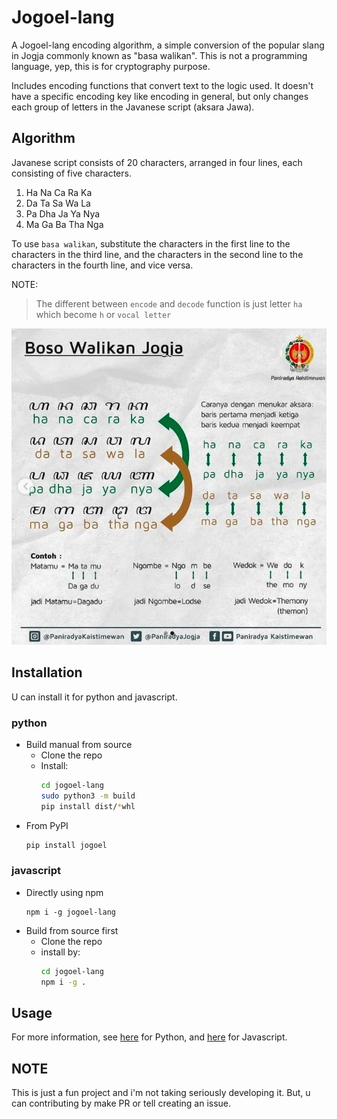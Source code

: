 # Jogoel-lang

A Jogoel-lang encoding algorithm, a simple conversion of the popular slang in Jogja commonly known as "basa walikan". This is not
a programming language, yep, this is for cryptography purpose.

Includes encoding functions that convert text to the logic used. It doesn't have
a specific encoding key like encoding in general, but only changes each group of
letters in the Javanese script (aksara Jawa).

## Algorithm

Javanese script consists of 20 characters, arranged in four lines, each consisting of five characters.

1. Ha Na Ca Ra Ka
2. Da Ta Sa Wa La
3. Pa Dha Ja Ya Nya
4. Ma Ga Ba Tha Nga

To use `basa walikan`, substitute the characters in the first line to the characters
in the third line, and the characters in the second line to the characters in
the fourth line, and vice versa.

NOTE:
> The different between `encode` and `decode` function is just letter `ha` which
become `h` or `vocal letter`

![basa walikan formula](/formula.jpg)

## Installation

U can install it for python and javascript.

### python

- Build manual from source
  - Clone the repo
  - Install:
	```bash
	cd jogoel-lang
	sudo python3 -m build
	pip install dist/*whl
	```
- From PyPI
	```bash
	pip install jogoel
	```

### javascript

- Directly using npm
	```
	npm i -g jogoel-lang
	```
- Build from source first
	- Clone the repo
	- install by:
		```bash
		cd jogoel-lang
		npm i -g .
		```

## Usage

For more information, see [here](/docs/READMEpy.md) for Python, and
[here](/docs/READMEjs.md) for Javascript.

## NOTE

This is just a fun project and i'm not taking seriously developing it. But, u can
contributing by make PR or tell creating an issue.
